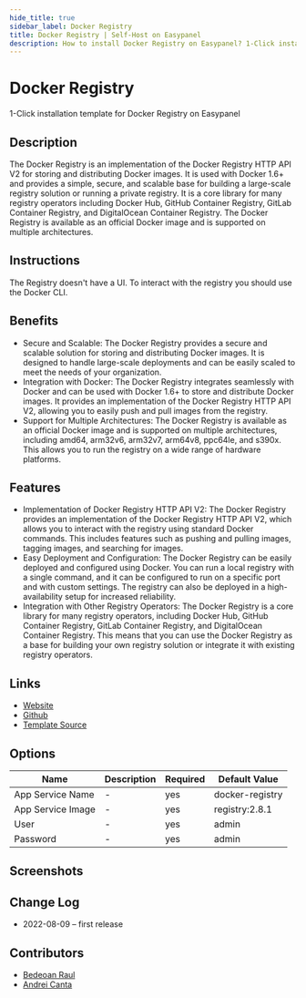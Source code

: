 ```yaml
---
hide_title: true
sidebar_label: Docker Registry
title: Docker Registry | Self-Host on Easypanel
description: How to install Docker Registry on Easypanel? 1-Click installation template for Docker Registry on Easypanel
---
```


<!-- generated -->

# Docker Registry

1-Click installation template for Docker Registry on Easypanel

## Description

The Docker Registry is an implementation of the Docker Registry HTTP API V2 for storing and distributing Docker images. It is used with Docker 1.6+ and provides a simple, secure, and scalable base for building a large-scale registry solution or running a private registry. It is a core library for many registry operators including Docker Hub, GitHub Container Registry, GitLab Container Registry, and DigitalOcean Container Registry. The Docker Registry is available as an official Docker image and is supported on multiple architectures.

## Instructions

The Registry doesn&#39;t have a UI. To interact with the registry you should use the Docker CLI.

## Benefits

- Secure and Scalable: The Docker Registry provides a secure and scalable solution for storing and distributing Docker images. It is designed to handle large-scale deployments and can be easily scaled to meet the needs of your organization.
- Integration with Docker: The Docker Registry integrates seamlessly with Docker and can be used with Docker 1.6+ to store and distribute Docker images. It provides an implementation of the Docker Registry HTTP API V2, allowing you to easily push and pull images from the registry.
- Support for Multiple Architectures: The Docker Registry is available as an official Docker image and is supported on multiple architectures, including amd64, arm32v6, arm32v7, arm64v8, ppc64le, and s390x. This allows you to run the registry on a wide range of hardware platforms.

## Features

- Implementation of Docker Registry HTTP API V2: The Docker Registry provides an implementation of the Docker Registry HTTP API V2, which allows you to interact with the registry using standard Docker commands. This includes features such as pushing and pulling images, tagging images, and searching for images.
- Easy Deployment and Configuration: The Docker Registry can be easily deployed and configured using Docker. You can run a local registry with a single command, and it can be configured to run on a specific port and with custom settings. The registry can also be deployed in a high-availability setup for increased reliability.
- Integration with Other Registry Operators: The Docker Registry is a core library for many registry operators, including Docker Hub, GitHub Container Registry, GitLab Container Registry, and DigitalOcean Container Registry. This means that you can use the Docker Registry as a base for building your own registry solution or integrate it with existing registry operators.

## Links

- [Website](https://hub.docker.com/_/registry)
- [Github](https://github.com/distribution/distribution)
- [Template Source](https://github.com/easypanel-io/templates/tree/main/templates/docker-registry)

## Options

Name | Description | Required | Default Value
-|-|-|-
App Service Name | - | yes | docker-registry
App Service Image | - | yes | registry:2.8.1
User | - | yes | admin
Password | - | yes | admin

## Screenshots


## Change Log

- 2022-08-09 – first release

## Contributors

- [Bedeoan Raul](https://github.com/bedeoan)
- [Andrei Canta](https://github.com/deiucanta)
